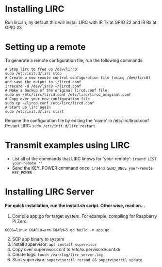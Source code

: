 # Installing LIRC
Run lirc.sh; ny default this will install LIRC with IR Tx at GPIO 22 and IR Rx at GPIO 23

# Setting up a remote
To generate a remote configuration file, run the following commands:
```
# Stop lirc to free up /dev/lirc0
sudo /etc/init.d/lirc stop
# Create a new remote control configuration file (using /dev/lirc0) and save the output to ~/lircd.conf
irrecord -d /dev/lirc0 ~/lircd.conf
# Make a backup of the original lircd.conf file
sudo mv /etc/lirc/lircd.conf /etc/lirc/lircd_original.conf
# Copy over your new configuration file
sudo cp ~/lircd.conf /etc/lirc/lircd.conf
# Start up lirc again
sudo /etc/init.d/lirc start
```

Rename the configuration file by editing the 'name' in /etc/lirc/lircd.conf
Restart LIRC: ```sudo /etc/init.d/lirc restart```

# Transmit examples using LIRC
- List all of the commands that LIRC knows for 'your-remote': ```irsend LIST your-remote ""```
- Send the KEY_POWER command once: ```irsend SEND_ONCE your-remote KEY_POWER```

# Installing LIRC Server
#### For quick installation, run the install.sh script. Other wise, read on...


1. Compile app.go for target system. For example, compiling for Raspberry Pi Zero:
```
GOOS=linux GOARCH=arm GOARM=5 go build -v app.go
```
2. SCP app binary to system
3. Install supervisor: ```apt install supervisor```
4. Copy over supervisor.conf to /etc/supervisord/conf.d/
5. Create logs: ```touch /var/log/lirc_server.log```
6. Start supervisor: ```supervisorctl reread && supervisorctl update```
